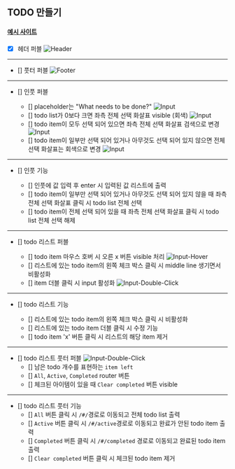 ## TODO 만들기

#### [예시 사이트](https://todomvc.com/examples/javascript-es6/dist/#/)

- [x] 헤더 퍼블
      ![Header](/client/public/readme/header.png)

---

- [] 풋터 퍼블
  ![Footer](/client/public/readme/footer.png)

---

- [] 인풋 퍼블

  - [] placeholder는 "What needs to be done?"
    ![Input](/client/public/readme/no_item.png)
  - [] todo list가 0보다 크면 좌측 전체 선택 화살표 visible (회색)
    ![Input](/client/public/readme/have_item.png)
  - [] todo item이 모두 선택 되어 있으면 좌측 전체 선택 화살표 검색으로 변경
    ![Input](/client/public/readme/checked_item.png)
  - [] todo item이 일부만 선택 되어 있거나 아무것도 선택 되어 있지 않으면 전체 선택 화살표는 회색으로 변경
    ![Input](/client/public/readme/once_checked_item.png)

---

- [] 인풋 기능

  - [] 인풋에 값 입력 후 enter 시 입력된 값 리스트에 출력
  - [] todo item이 일부만 선택 되어 있거나 아무것도 선택 되어 있지 않을 때 좌측 전체 선택 화살표 클릭 시 todo list 전체 선택
  - [] todo item이 전체 선택 되어 있을 때 좌측 전체 선택 화살표 클릭 시 todo list 전체 선택 해제

---

- [] todo 리스트 퍼블

  - [] todo item 마우스 호버 시 오른 x 버튼 visible 처리
    ![Input-Hover](/client/public/readme/hover_item.png)
  - [] 리스트에 있는 todo item의 왼쪽 체크 박스 클릭 시 middle line 생기면서 비활성화
  - [] item 더블 클릭 시 input 활성화
    ![Input-Double-Click](/client/public/readme/double_click_item.png)

---

- [] todo 리스트 기능

  - [] 리스트에 있는 todo item의 왼쪽 체크 박스 클릭 시 비활성화
  - [] 리스트에 있는 todo item 더블 클릭 시 수정 기능
  - [] todo item 'x' 버튼 클릭 시 리스트의 해당 item 제거

---

- [] todo 리스트 풋터 퍼블
  ![Input-Double-Click](/client/public/readme/double_click_item.png)
  - [] 남은 todo 개수를 표현하는 `item left`
  - [] `All`, `Active`, `Completed` router 버튼
  - [] 체크된 아이템이 있을 때 `Clear completed` 버튼 visible

---

- [] todo 리스트 풋터 기능
  - [] `All` 버튼 클릭 시 `/#/`경로로 이동되고 전체 todo list 출력
  - [] `Active` 버튼 클릭 시 `/#/active`경로로 이동되고 완료가 안된 todo item 출력
  - [] `Completed` 버튼 클릭 시 `/#/completed` 경로로 이동되고 완료된 todo item 출력
  - [] `Clear completed` 버튼 클릭 시 체크된 todo item 제거
